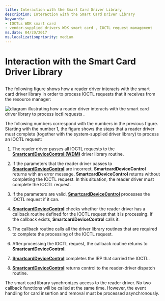 ```yaml
---
title: Interaction with the Smart Card Driver Library
description: Interaction with the Smart Card Driver Library
keywords:
- IOCTLs WDK smart card
- vendor-supplied drivers WDK smart card , IOCTL request management
ms.date: 04/20/2017
ms.localizationpriority: medium
---
```


# Interaction with the Smart Card Driver Library


## <span id="_ntovr_interaction_with_the_smart_card_driver_library"></span><span id="_NTOVR_INTERACTION_WITH_THE_SMART_CARD_DRIVER_LIBRARY"></span>


The following figure shows how a reader driver interacts with the smart card driver library in order to process IOCTL requests that it receives from the resource manager:

![diagram illustrating how a reader driver interacts with the smart card driver library to process ioctl requests .](images/memnum3.png)

The following numbers correspond with the numbers in the previous figure. Starting with the number 1, the figure shows the steps that a reader driver must complete (together with the system-supplied driver library) to process an IOCTL request:

1.  The reader driver passes all IOCTL requests to the [**SmartcardDeviceControl (WDM)**](/previous-versions/ff548939(v=vs.85)) driver library routine.

2.  If the parameters that the reader driver passes to [**SmartcardDeviceControl**](/previous-versions/ff548939(v=vs.85)) are incorrect, **SmartcardDeviceControl** returns with an error message. **SmartcardDeviceControl** returns without completing the IOCTL request. In this situation, the reader driver must complete the IOCTL request.

3.  If the parameters are valid, [**SmartcardDeviceControl**](/previous-versions/ff548939(v=vs.85)) processes the IOCTL request if it can.

4.  [**SmartcardDeviceControl**](/previous-versions/ff548939(v=vs.85)) checks whether the reader driver has a callback routine defined for the IOCTL request that it is processing. If the callback exists, **SmartcardDeviceControl** calls it.

5.  The callback routine calls all the driver library routines that are required to complete the processing of the IOCTL request.

6.  After processing the IOCTL request, the callback routine returns to [**SmartcardDeviceControl**](/previous-versions/ff548939(v=vs.85)).

7.  [**SmartcardDeviceControl**](/previous-versions/ff548939(v=vs.85)) completes the IRP that carried the IOCTL.

8.  [**SmartcardDeviceControl**](/previous-versions/ff548939(v=vs.85)) returns control to the reader-driver dispatch routine.

The smart card library synchronizes access to the reader driver. No two callback functions will be called at the same time. However, the event handling for card insertion and removal must be processed asynchronously.

 


